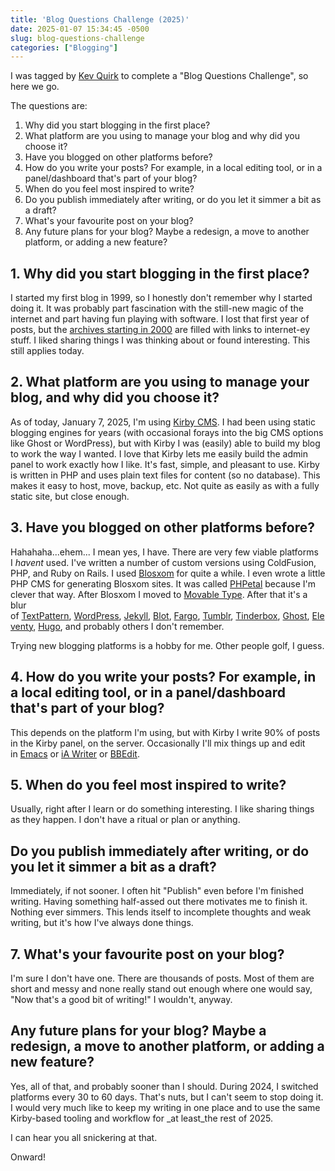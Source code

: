 ```yaml
---
title: 'Blog Questions Challenge (2025)'
date: 2025-01-07 15:34:45 -0500
slug: blog-questions-challenge
categories: ["Blogging"]
---
```


I was tagged by [Kev Quirk](https://kevquirk.com/blog/blog-questions-challenge) to complete a "Blog Questions Challenge", so here we go.

The questions are:

1.  Why did you start blogging in the first place?
2.  What platform are you using to manage your blog and why did you choose it?
3.  Have you blogged on other platforms before?
4.  How do you write your posts? For example, in a local editing tool, or in a panel/dashboard that's part of your blog?
5.  When do you feel most inspired to write?
6.  Do you publish immediately after writing, or do you let it simmer a bit as a draft?
7.  What's your favourite post on your blog?
8.  Any future plans for your blog? Maybe a redesign, a move to another platform, or adding a new feature?

<!--more-->

## 1\. Why did you start blogging in the first place?

I started my first blog in 1999, so I honestly don't remember why I started doing it. It was probably part fascination with the still-new magic of the internet and part having fun playing with software. I lost that first year of posts, but the [archives starting in 2000](https://archive.baty.net/posts/) are filled with links to internet-ey stuff. I liked sharing things I was thinking about or found interesting. This still applies today.

## 2\. What platform are you using to manage your blog, and why did you choose it?

As of today, January 7, 2025, I'm using [Kirby CMS](https://getkirby.com/). I had been using static blogging engines for years (with occasional forays into the big CMS options like Ghost or WordPress), but with Kirby I was (easily) able to build my blog to work the way I wanted. I love that Kirby lets me easily build the admin panel to work exactly how I like. It's fast, simple, and pleasant to use. Kirby is written in PHP and uses plain text files for content (so no database). This makes it easy to host, move, backup, etc. Not quite as easily as with a fully static site, but close enough.

## 3\. Have you blogged on other platforms before?

Hahahaha...ehem... I mean yes, I have. There are very few viable platforms I _havent_ used. I've written a number of custom versions using ColdFusion, PHP, and Ruby on Rails. I used [Blosxom](http://blosxom.sf.net/) for quite a while. I even wrote a little PHP CMS for generating Blosxom sites. It was called [PHPetal](https://web.archive.org/web/20030408022326/http://www.jackbaty.com/apps/phpetal/) because I'm clever that way. After Blosxom I moved to [Movable Type](https://www.movabletype.org/). After that it's a blur of [TextPattern](https://textpattern.com/), [WordPress](https://wordpress.com/), [Jekyll](https://jekyllrb.com/), [Blot](https://blot.im/), [Fargo](http://fargo.io/), [Tumblr](https://www.tumblr.com/), [Tinderbox](https://eastgate.com/Tinderbox), [Ghost](https://ghost.org/), [Eleventy](https://11ty.dev/), [Hugo](https://gohugo.io/), and probably others I don't remember.

Trying new blogging platforms is a hobby for me. Other people golf, I guess.

## 4\. How do you write your posts? For example, in a local editing tool, or in a panel/dashboard that's part of your blog?

This depends on the platform I'm using, but with Kirby I write 90% of posts in the Kirby panel, on the server. Occasionally I'll mix things up and edit in [Emacs](https://www.gnu.org/software/emacs/) or [iA Writer](https://www.ia.net/writer) or [BBEdit](https://www.barebones.com/products/bbedit/).

## 5\. When do you feel most inspired to write?

Usually, right after I learn or do something interesting. I like sharing things as they happen. I don't have a ritual or plan or anything.

## Do you publish immediately after writing, or do you let it simmer a bit as a draft?

Immediately, if not sooner. I often hit "Publish" even before I'm finished writing. Having something half-assed out there motivates me to finish it. Nothing ever simmers. This lends itself to incomplete thoughts and weak writing, but it's how I've always done things.

## 7\. What's your favourite post on your blog?

I'm sure I don't have one. There are thousands of posts. Most of them are short and messy and none really stand out enough where one would say, "Now that's a good bit of writing!" I wouldn't, anyway.

## Any future plans for your blog? Maybe a redesign, a move to another platform, or adding a new feature?

Yes, all of that, and probably sooner than I should. During 2024, I switched platforms every 30 to 60 days. That's nuts, but I can't seem to stop doing it. I would very much like to keep my writing in one place and to use the same Kirby-based tooling and workflow for _at least_the rest of 2025. 

I can hear you all snickering at that.

Onward!
